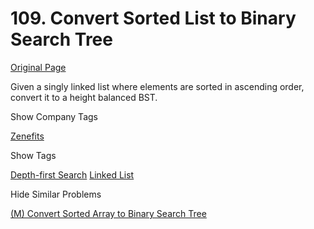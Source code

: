 # 109. Convert Sorted List to Binary Search Tree

[Original Page](https://leetcode.com/problems/convert-sorted-list-to-binary-search-tree/)

Given a singly linked list where elements are sorted in ascending order, convert it to a height balanced BST.

<div>

<div id="company_tags" class="btn btn-xs btn-warning">Show Company Tags</div>

<span class="hidebutton">[Zenefits](/company/zenefits/)</span></div>

<div>

<div id="tags" class="btn btn-xs btn-warning">Show Tags</div>

<span class="hidebutton">[Depth-first Search](/tag/depth-first-search/) [Linked List](/tag/linked-list/)</span></div>

<div>

<div id="similar" class="btn btn-xs btn-warning">Hide Similar Problems</div>

<span class="hidebutton" style="display: inline;">[(M) Convert Sorted Array to Binary Search Tree](/problems/convert-sorted-array-to-binary-search-tree/)</span></div>